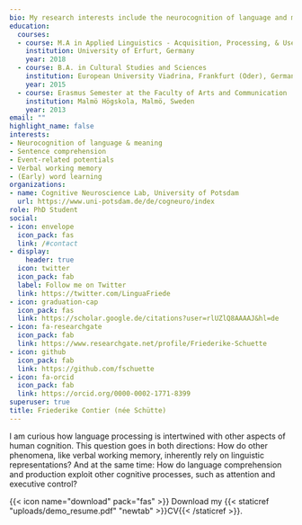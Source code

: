 ```yaml
---
bio: My research interests include the neurocognition of language and meaning, sentence comprehension, and verbal working memory.
education:
  courses:
  - course: M.A in Applied Linguistics - Acquisition, Processing, & Use of Language
    institution: University of Erfurt, Germany
    year: 2018
  - course: B.A. in Cultural Studies and Sciences
    institution: European University Viadrina, Frankfurt (Oder), Germany
    year: 2015
  - course: Erasmus Semester at the Faculty of Arts and Communication
    institution: Malmö Högskola, Malmö, Sweden
    year: 2013
email: ""
highlight_name: false
interests:
- Neurocognition of language & meaning
- Sentence comprehension
- Event-related potentials
- Verbal working memory
- (Early) word learning
organizations:
- name: Cognitive Neuroscience Lab, University of Potsdam
  url: https://www.uni-potsdam.de/de/cogneuro/index
role: PhD Student
social:
- icon: envelope
  icon_pack: fas
  link: /#contact
- display:
    header: true
  icon: twitter
  icon_pack: fab
  label: Follow me on Twitter
  link: https://twitter.com/LinguaFriede
- icon: graduation-cap
  icon_pack: fas
  link: https://scholar.google.de/citations?user=rlUZlQ8AAAAJ&hl=de
- icon: fa-researchgate
  icon_pack: fab
  link: https://www.researchgate.net/profile/Friederike-Schuette
- icon: github
  icon_pack: fab
  link: https://github.com/fschuette
- icon: fa-orcid
  icon_pack: fab
  link: https://orcid.org/0000-0002-1771-8399
superuser: true
title: Friederike Contier (née Schütte)
---
```


I am curious how language processing is intertwined with other aspects of human cognition. This question goes in both directions: How do other phenomena, like verbal working memory, inherently rely on linguistic representations? And at the same time: How do language comprehension and production exploit other cognitive processes, such as attention and executive control?

{{< icon name="download" pack="fas" >}} Download my {{< staticref "uploads/demo_resume.pdf" "newtab" >}}CV{{< /staticref >}}.
